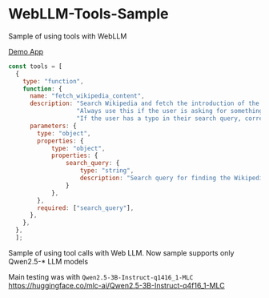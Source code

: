 # WebLLM-Tools-Sample
Sample of using tools with WebLLM

[Demo App](https://openlinksoftware.github.io/WebLLM-Tools-Sample/src/index.html)

```js
const tools = [
  {
    type: "function",
    function: {
      name: "fetch_wikipedia_content",
      description: "Search Wikipedia and fetch the introduction of the most relevant article. "+
                   "Always use this if the user is asking for something that is likely on wikipedia. "+
                   "If the user has a typo in their search query, correct it before searching.",
      parameters: {
        type: "object",
        properties: {
            type: "object",
            properties: {
                search_query: {
                    type: "string",
                    description: "Search query for finding the Wikipedia article"
                }
            },
        },
        required: ["search_query"],
      },
    },
  },
  ];
```

Sample of using tool calls with Web LLM.
Now sample supports only Qwen2.5-* LLM models

Main testing was with `Qwen2.5-3B-Instruct-q1416_1-MLC` https://huggingface.co/mlc-ai/Qwen2.5-3B-Instruct-q4f16_1-MLC

